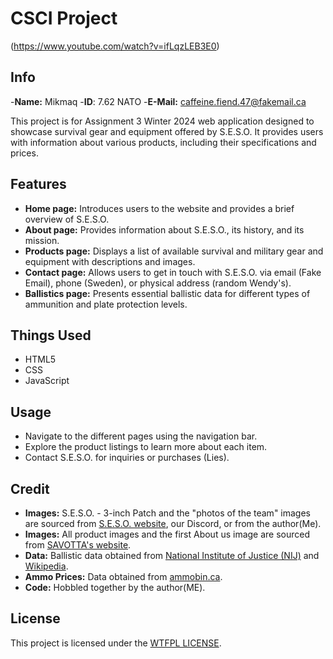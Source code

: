 # CSCI Project

(https://www.youtube.com/watch?v=ifLqzLEB3E0)

## Info
-**Name:** Mikmaq
-**ID**: 7.62 NATO
-**E-Mail:** caffeine.fiend.47@fakemail.ca

This project is for Assignment 3 Winter 2024 web application designed to showcase survival gear and equipment offered by S.E.S.O. It provides users with information about various products, including their specifications and prices.


## Features
- **Home page:** Introduces users to the website and provides a brief overview of S.E.S.O.
- **About page:** Provides information about S.E.S.O., its history, and its mission.
- **Products page:** Displays a list of available survival and military gear and equipment with descriptions and images.
- **Contact page:** Allows users to get in touch with S.E.S.O. via email (Fake Email), phone (Sweden), or physical address (random Wendy's).
- **Ballistics page:** Presents essential ballistic data for different types of ammunition and plate protection levels.

## Things Used
- HTML5
- CSS
- JavaScript

## Usage
- Navigate to the different pages using the navigation bar.
- Explore the product listings to learn more about each item.
- Contact S.E.S.O. for inquiries or purchases (Lies).

## Credit
 - **Images:** S.E.S.O. - 3-inch Patch and the "photos of the team" images are sourced from [S.E.S.O. website](https://www.sesounit.org), our Discord, or from the author(Me).
 - **Images:**  All product images and the first About us image are sourced from [SAVOTTA's website](https://www.savotta.fi/).
 - **Data:** Ballistic data obtained from [National Institute of Justice (NIJ)](https://nij.ojp.gov) and [Wikipedia](https://en.wikipedia.org/wiki/List_of_body_armor_performance_standards).
 - **Ammo Prices:** Data obtained from [ammobin.ca](https://ammobin.ca/en).
 - **Code:** Hobbled together by the author(ME).

## License

This project is licensed under the [WTFPL LICENSE](http://www.wtfpl.net/).


